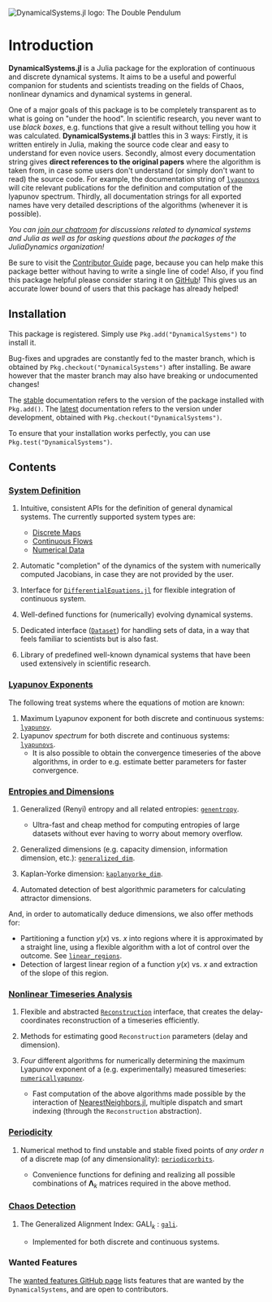 ![DynamicalSystems.jl logo: The Double Pendulum](https://i.imgur.com/nFQFdB0.gif)

# Introduction
**DynamicalSystems.jl** is a Julia package for the exploration of continuous and discrete dynamical systems. It aims to be a useful and powerful companion for students and scientists treading
on the fields of Chaos, nonlinear dynamics and dynamical systems in general.

One of a major goals of this package is to be completely transparent as to what is
going on "under the hood". In scientific research, you never want to use *black boxes*,
e.g. functions that give a result without telling you how it was calculated. **DynamicalSystems.jl** battles this in 3 ways: Firstly, it is written entirely in Julia,
making the source code clear and easy to understand for even novice users. Secondly,
almost every documentation string gives
**direct references to the original papers** where the algorithm is taken from, in case some users don't understand (or simply don't want to read) the source code. For example,
the documentation string of [`lyapunovs`](@ref) will cite relevant publications for the definition and computation of the lyapunov spectrum. Thirdly, all documentation strings
for all exported names have very detailed descriptions of the algorithms (whenever
it is possible).

*You
can [join our chatroom](https://gitter.im/JuliaDynamics/Lobby) for discussions related
to dynamical systems and Julia as well as for asking questions about the packages of the
JuliaDynamics organization!*

Be sure to visit the [Contributor Guide](contributors_guide) page, because you can
help make this package better without having to write a single line of code!
Also, if you find this package helpful please consider staring it on [GitHub](https://github.com/JuliaDynamics/DynamicalSystems.jl)! This gives us an
accurate lower bound of users that this package has already helped!

## Installation
This package is registered. Simply use `Pkg.add("DynamicalSystems")` to install it.

Bug-fixes and upgrades are constantly fed to the master branch, which is obtained by `Pkg.checkout("DynamicalSystems")` after installing. Be aware however that the master
branch may also have breaking or undocumented changes!

The [stable](https://JuliaDynamics.github.io/DynamicalSystems.jl/stable) documentation refers to the version of the package installed with `Pkg.add()`. The [latest](https://JuliaDynamics.github.io/DynamicalSystems.jl/latest) documentation refers to the version under development, obtained with `Pkg.checkout("DynamicalSystems")`.

To ensure that your installation works perfectly, you can use `Pkg.test("DynamicalSystems")`.


## Contents

### [System Definition](system_definition)

1. Intuitive, consistent APIs for the definition of general dynamical systems. The currently supported system types are:

    * [Discrete Maps](system_definition/#discrete-systems)
    * [Continuous Flows](system_definition/#continuous-systems)
    * [Numerical Data](system_definition/#numerical-data)


2. Automatic "completion" of the dynamics of the system with numerically computed Jacobians, in case they are not provided by the user.
3. Interface for [`DifferentialEquations.jl`](http://docs.juliadiffeq.org/latest/index.html) for flexible integration of continuous system.
4. Well-defined functions for (numerically) evolving dynamical systems.
5. Dedicated interface ([`Dataset`](@ref)) for handling sets of data, in a way that feels familiar to scientists but is also fast.
6. Library of predefined well-known dynamical systems that have been used extensively in scientific research.

### [Lyapunov Exponents](lyapunovs)

The following treat systems where the equations of motion are known:

1. Maximum Lyapunov exponent for both discrete and continuous systems: [`lyapunov`](@ref).
2. Lyapunov *spectrum* for both discrete and continuous systems: [`lyapunovs`](@ref).
    * It is also possible to obtain the convergence timeseries of the above algorithms,
      in order to e.g. estimate better parameters for faster convergence.

### [Entropies and Dimensions](entropies)

1. Generalized (Renyi) entropy and all related entropies: [`genentropy`](@ref).

    * Ultra-fast and cheap method for computing entropies of large datasets without ever having to worry about memory overflow.


2. Generalized dimensions (e.g. capacity dimension, information dimension, etc.): [`generalized_dim`](@ref).
3. Kaplan-Yorke dimension: [`kaplanyorke_dim`](@ref).
4. Automated detection of best algorithmic parameters for calculating attractor dimensions.

And, in order to automatically deduce dimensions, we also offer methods for:

* Partitioning a function $y(x)$ vs. $x$ into regions where it is approximated by a straight line, using a flexible algorithm with a lot of control over the outcome. See [`linear_regions`](@ref).
* Detection of largest linear region of a function $y(x)$ vs. $x$ and extraction of the slope of this region.

### [Nonlinear Timeseries Analysis](nlts)

1. Flexible and abstracted [`Reconstruction`](@ref) interface, that creates the delay-coordinates reconstruction of a timeseries efficiently.
2. Methods for estimating good `Reconstruction` parameters (delay and dimension).
3. *Four* different algorithms for numerically determining the maximum Lyapunov exponent of a (e.g. experimentally) measured timeseries: [`numericallyapunov`](@ref).

    * Fast computation of the above algorithms made possible by the interaction of [NearestNeighbors.jl](https://github.com/KristofferC/NearestNeighbors.jl), multiple dispatch and smart indexing (through the `Reconstruction` abstraction).

### [Periodicity](periodicity)

1. Numerical method to find unstable and stable fixed points of *any order* $n$ of a discrete map (of any dimensionality): [`periodicorbits`](@ref).

    * Convenience functions for defining and realizing all possible combinations of $\mathbf{\Lambda}_k$ matrices required in the above method.

### [Chaos Detection](chaos_detection)

1. The Generalized Alignment Index: $\text{GALI}_k$ : [`gali`](@ref).

    * Implemented for both discrete and continuous systems.



### Wanted Features
The [wanted features GitHub page](https://github.com/JuliaDynamics/DynamicalSystems.jl/issues?utf8=%E2%9C%93&q=is%3Aissue%20is%3Aopen%20label%3Awanted_feature) lists features that are wanted by the `DynamicalSystems`, and are open to contributors.
